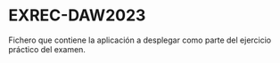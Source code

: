 # EXREC-DAW2023
Fichero que contiene la aplicación a desplegar como parte del ejercicio práctico del examen.
